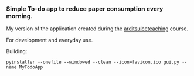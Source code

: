 ### Simple To-do app to reduce paper consumption every morning.

My version of the application created during the [arditsulceteaching](https://github.com/arditsulceteaching) course. <br> 

For development and everyday use.

Building: 
```
pyinstaller --onefile --windowed --clean --icon=favicon.ico gui.py --name MyTodoApp
```